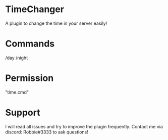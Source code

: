 # TimeChanger
A plugin to change the time in your server easily!
# Commands
/day
/night
# Permission
"time.cmd"
# Support
I will read all issues and try to improve the plugin frequently.
Contact me via discord: Robbie#3333 to ask questions!
